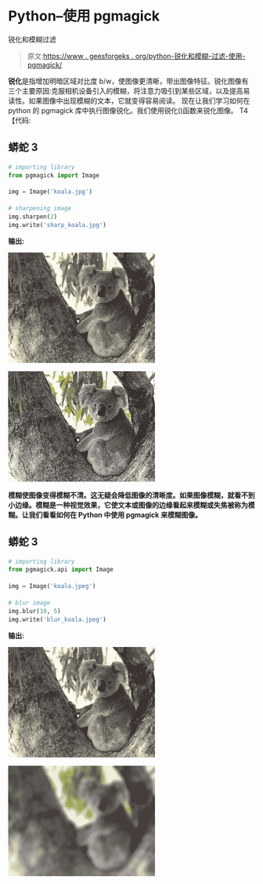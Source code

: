 # Python–使用 pgmagick

锐化和模糊过滤

> 原文:[https://www . geesforgeks . org/python-锐化和模糊-过滤-使用-pgmagick/](https://www.geeksforgeeks.org/python-sharpen-and-blur-filtering-using-pgmagick/)

**锐化**是指增加明暗区域对比度 b/w，使图像更清晰，带出图像特征。锐化图像有三个主要原因:克服相机设备引入的模糊，将注意力吸引到某些区域，以及提高易读性。如果图像中出现模糊的文本，它就变得容易阅读。
现在让我们学习如何在 python 的 pgmagick 库中执行图像锐化。我们使用锐化()函数来锐化图像。
T4【代码:

## 蟒蛇 3

```py
# importing library
from pgmagick import Image

img = Image('koala.jpg')

# sharpening image
img.sharpen(2)
img.write('sharp_koala.jpg')
```

**输出:**

![](img/f6e1f5e18898583c107a4cf1d5ed86c6.png)

![](img/3c4242d50a3283e29bae9fde77abb92c.png)

**模糊使图像变得模糊不清。这无疑会降低图像的清晰度。如果图像模糊，就看不到小边缘。模糊是一种视觉效果，它使文本或图像的边缘看起来模糊或失焦被称为模糊。让我们看看如何在 Python 中使用 pgmagick 来模糊图像。**

## 蟒蛇 3

```py
# importing library
from pgmagick.api import Image

img = Image('koala.jpeg')

# blur image
img.blur(10, 5)
img.write('blur_koala.jpeg')
```

**输出:**

![](img/f6e1f5e18898583c107a4cf1d5ed86c6.png)

![](img/c4081a8d78b42bc983f3cca4ab6705ac.png)